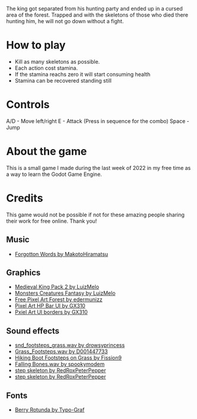 The king got separated from his hunting party and ended up in a cursed area of the forest. Trapped and with the skeletons of those who died there hunting him, he will not go down without a fight.

# How to play

- Kill as many skeletons as possible.
- Each action cost stamina.
- If the stamina reachs zero it will start consuming health 
- Stamina can be recovered standing still

# Controls

A/D - Move left/right
E - Attack (Press in sequence for the combo)
Space - Jump

# About the game

This is a small game I made during the last week of 2022 in my free time as a way to learn the Godot Game Engine.

# Credits

This game would not be possible if not for these amazing people sharing their work for free online. Thank you!

## Music

- [Forgotton Words by MakotoHiramatsu](https://makotohiramatsu.itch.io/witchcraft)

## Graphics

- [Medieval King Pack 2 by LuizMelo](https://luizmelo.itch.io/medieval-king-pack-2)
- [Monsters Creatures Fantasy by LuizMelo](https://luizmelo.itch.io/monsters-creatures-fantasy)
- [Free Pixel Art Forest by edermunizz](https://edermunizz.itch.io/free-pixel-art-forest)
- [Pixel Art HP Bar UI by GX310](https://gx310.itch.io/pixel-art-hp-bar)
- [Pxiel Art UI borders by GX310](https://gx310.itch.io/pxiel-art-ui-borders)

## Sound effects

- [snd_footsteps_grass.wav by drowsyprincess](https://freesound.org/people/drowsyprincess/sounds/463854/)
- [Grass_Footsteps.wav by D001447733](https://freesound.org/people/D001447733/sounds/464609/)
- [Hiking Boot Footsteps on Grass by Fission9](https://freesound.org/people/Fission9/sounds/521587/)
- [Falling Bones.wav by spookymodem](https://freesound.org/people/spookymodem/sounds/202091/)
- [step skeleton by RedRoxPeterPepper](https://freesound.org/people/RedRoxPeterPepper/sounds/420252/)
- [step skeleton by RedRoxPeterPepper](https://freesound.org/people/RedRoxPeterPepper/sounds/420252/)

## Fonts

- [Berry Rotunda by Typo-Graf](https://www.dafont.com/pt/berry-rotunda.font)
